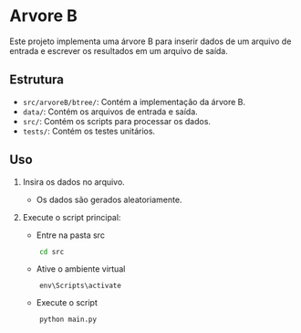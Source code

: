 # Arvore B

Este projeto implementa uma árvore B para inserir dados de um arquivo de entrada e escrever os resultados em um arquivo de saída.

## Estrutura

- `src/arvoreB/btree/`: Contém a implementação da árvore B.
- `data/`: Contém os arquivos de entrada e saída.
- `src/`: Contém os scripts para processar os dados.
- `tests/`: Contém os testes unitários.

## Uso

1. Insira os dados no arquivo.
    - Os dados são gerados aleatoriamente.

2. Execute o script principal:
    - Entre na pasta src 
    ```bash
        cd src
    ```

    - Ative o ambiente virtual
    ```
        env\Scripts\activate
    ```
    
    - Execute o script
    ```bash
        python main.py
    ```

